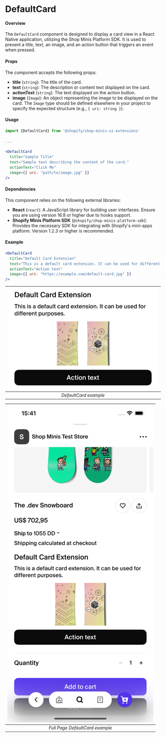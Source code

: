 # DefaultCard

#### Overview
The `DefaultCard` component is designed to display a card view in a React Native application, utilizing the Shop Minis Platform SDK. It is used to present a title, text, an image, and an action button that triggers an event when pressed.

#### Props
The component accepts the following props:

- **title** (`string`): The title of the card.
- **text** (`string`): The description or content text displayed on the card.
- **actionText** (`string`): The text displayed on the action button.
- **image** (`Image`): An object representing the image to be displayed on the card. The `Image` type should be defined elsewhere in your project to specify the expected structure (e.g., `{ uri: string }`).

#### Usage
```jsx
import {DefaultCard} from '@shopify/shop-minis-ui-extensions'

...

<DefaultCard
  title="Sample Title"
  text="Sample text describing the content of the card."
  actionText="Click Me"
  image={{ uri: "path/to/image.jpg" }}
/>
```

#### Dependencies

This component relies on the following external libraries:

- **React** (`react`): A JavaScript library for building user interfaces. Ensure you are using version 16.8 or higher due to hooks support.
- **Shopify Minis Platform SDK** (`@shopify/shop-minis-platform-sdk`): Provides the necessary SDK for integrating with Shopify's mini-apps platform. Version 1.2.3 or higher is recommended.

#### Example
```jsx
<DefaultCard
  title="Default Card Extension"
  text="This is a default card extension. It can be used for different purposes."
  actionText="Action text"
  image={{ uri: "https://example.com/default-card.jpg" }}
/>
```
| ![Example of DefaultCard](../../assets/extensions/default-card.png) |
|:-------------------------------------------------------------:|
| *DefaultCard example*                                             |

| ![Example of DefaultCard](../../assets/extensions/default-card-full.png) |
|:------------------------------------------------------------------:|
| *Full Page DefaultCard example*                                                  |
